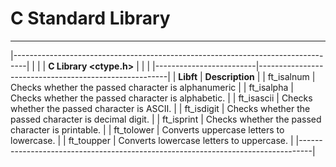 # C Standard Library
---
|---------------------------------------------------------------------------------|
|                                                                                 |
|                            **C Library <ctype.h>**                              |
|                                                                                 |
|-------------------------|-------------------------------------------------------|
| **Libft**               | **Description**                                       |
| ft_isalnum              | Checks whether the passed character is alphanumeric   |
| ft_isalpha              | Checks whether the passed character is alphabetic.    |
| ft_isascii              | Checks whether the passed character is ASCII.         |
| ft_isdigit              | Checks whether the passed character is decimal digit. |
| ft_isprint              | Checks whether the passed character is printable.     |
| ft_tolower              | Converts uppercase letters to lowercase.              |
| ft_toupper              | Converts lowercase letters to uppercase.              |
|---------------------------------------------------------------------------------|
